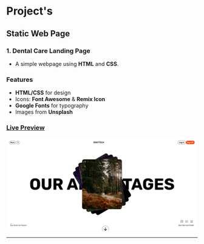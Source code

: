 # Project's

## Static Web Page

### 1. Dental Care Landing Page

- A simple webpage using **HTML** and **CSS**.

### Features

- **HTML/CSS** for design
- Icons: **Font Awesome** & **Remix Icon**
- **Google Fonts** for typography
- Images from **Unsplash**

### [Live Preview](#)

![Screenshot](./Static/Img/Project%20-%201.png) 

---
